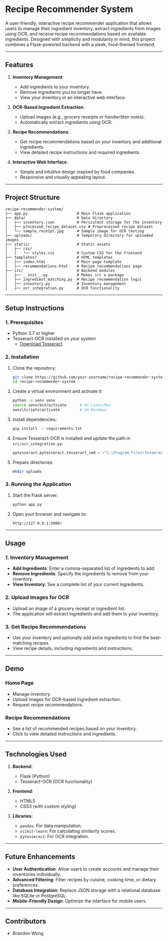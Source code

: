 
# **Recipe Recommender System**

A user-friendly, interactive recipe recommender application that allows users to manage their ingredient inventory, extract ingredients from images using OCR, and receive recipe recommendations based on available ingredients. Designed with simplicity and modularity in mind, this project combines a Flask-powered backend with a sleek, food-themed frontend.

---

## **Features**

1. **Inventory Management**:
   - Add ingredients to your inventory.
   - Remove ingredients you no longer have.
   - View your inventory in an interactive web interface.

2. **OCR-Based Ingredient Extraction**:
   - Upload images (e.g., grocery receipts or handwritten notes).
   - Automatically extract ingredients using OCR.

3. **Recipe Recommendations**:
   - Get recipe recommendations based on your inventory and additional ingredients.
   - View detailed recipe instructions and required ingredients.

4. **Interactive Web Interface**:
   - Simple and intuitive design inspired by food companies.
   - Responsive and visually appealing layout.

---

## **Project Structure**

```
recipe-recommender-system/
├── app.py                      # Main Flask application
├── data/                       # Data directory
│   ├── inventory.json          # Persistent storage for the inventory
│   ├── processed_recipe_dataset.csv # Preprocessed recipe dataset
│   └── sample_receipt.jpg      # Sample image for OCR testing
├── uploads/                    # Temporary directory for uploaded images
├── static/                     # Static assets
│   ├── css/
│   │   └── styles.css          # Custom CSS for the frontend
├── templates/                  # HTML templates
│   ├── index.html              # Main page template
│   ├── recommendations.html    # Recipe recommendations page
├── src/                        # Backend modules
│   ├── __init__.py             # Makes src a package
│   ├── ingredient_matching.py  # Recipe recommendation logic
│   ├── inventory.py            # Inventory management
│   ├── ocr_integration.py      # OCR functionality
```

---

## **Setup Instructions**

### **1. Prerequisites**
- Python 3.7 or higher
- Tesseract-OCR installed on your system
  - [Download Tesseract](https://github.com/tesseract-ocr/tesseract)

### **2. Installation**

1. Clone the repository:
   ```bash
   git clone https://github.com/your-username/recipe-recommender-system.git
   cd recipe-recommender-system
   ```

2. Create a virtual environment and activate it:
   ```bash
   python -m venv venv
   source venv/bin/activate      # On Linux/Mac
   venv\Scripts\activate         # On Windows
   ```

3. Install dependencies:
   ```bash
   pip install -r requirements.txt
   ```

4. Ensure Tesseract-OCR is installed and update the path in `src/ocr_integration.py`:
   ```python
   pytesseract.pytesseract.tesseract_cmd = r"C:\Program Files\Tesseract-OCR\tesseract.exe"
   ```

5. Prepare directories:
   ```bash
   mkdir uploads
   ```

### **3. Running the Application**
1. Start the Flask server:
   ```bash
   python app.py
   ```

2. Open your browser and navigate to:
   ```
   http://127.0.0.1:5000/
   ```

---

## **Usage**

### **1. Inventory Management**
- **Add Ingredients**: Enter a comma-separated list of ingredients to add.
- **Remove Ingredients**: Specify the ingredients to remove from your inventory.
- **View Inventory**: See a complete list of your current ingredients.

### **2. Upload Images for OCR**
- Upload an image of a grocery receipt or ingredient list.
- The application will extract ingredients and add them to your inventory.

### **3. Get Recipe Recommendations**
- Use your inventory and optionally add extra ingredients to find the best-matching recipes.
- View recipe details, including ingredients and instructions.

---

## **Demo**

### **Home Page**
- Manage inventory.
- Upload images for OCR-based ingredient extraction.
- Request recipe recommendations.

### **Recipe Recommendations**
- See a list of recommended recipes based on your inventory.
- Click to view detailed instructions and ingredients.

---

## **Technologies Used**

1. **Backend**:
   - Flask (Python)
   - Tesseract-OCR (OCR functionality)

2. **Frontend**:
   - HTML5
   - CSS3 (with custom styling)

3. **Libraries**:
   - `pandas`: For data manipulation.
   - `scikit-learn`: For calculating similarity scores.
   - `pytesseract`: For OCR integration.

---

## **Future Enhancements**

- **User Authentication**: Allow users to create accounts and manage their inventories individually.
- **Advanced Filtering**: Filter recipes by cuisine, cooking time, or dietary preferences.
- **Database Integration**: Replace JSON storage with a relational database like SQLite or PostgreSQL.
- **Mobile-Friendly Design**: Optimize the interface for mobile users.

---


## **Contributors**

- Brandon Wong
